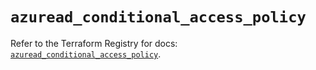 # `azuread_conditional_access_policy`

Refer to the Terraform Registry for docs: [`azuread_conditional_access_policy`](https://registry.terraform.io/providers/hashicorp/azuread/3.1.0/docs/resources/conditional_access_policy).
